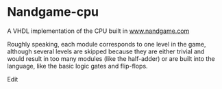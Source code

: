 # Nandgame-cpu
A VHDL implementation of the CPU built in www.nandgame.com

Roughly speaking, each module corresponds to one level in the game, although several levels are skipped because they are either trivial and would result in too many modules (like the half-adder) or are built into the language, like the basic logic gates and flip-flops.

Edit